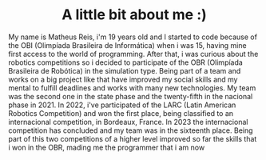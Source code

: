 <h1 align = "center"> A little bit about me :)</h1>
<p>My name is Matheus Reis, i'm 19 years old and I started to code because of the OBI (Olimpíada Brasileira de Informática) when i was 15, having mine first access to the world of programming. After that, i was curious about the robotics competitions so i decided to participate of the OBR (Olimpíada Brasileira de Robótica) in the simulation type. Being part of a team and works on a big project like that have improved my social skills and my mental to fulfill deadlines and works with many new technologies. My team was the second one in the state phase and the twenty-fifth in the nacional phase in 2021. In 2022, i've participated of the LARC (Latin American Robotics Competition) and won the first place, being classified to an internacional competition, in Bordeaux, France. In 2023 the internacional competition has concluded and my team was in the sixteenth place. Being part of this two competitions of a higher level improved so far the skills that i won in the OBR, mading me the programmer that i am now</p>
